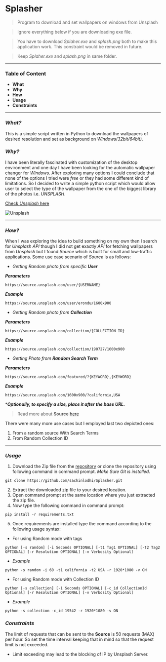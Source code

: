 # Splasher
> Program to download and set wallpapers on windows from Unsplash

> Ignore everything below if you are downloading exe file.

> You have to download _Splaher.exe_ and _splash.png_ both to make this application work. This constraint would be removed in future. 

> Keep _Splaher.exe_ and _splash.png_ in same folder.


<hr>

### Table of Content

- **What**
- **Why**
- **How**
- **Usage**
- **Constraints**
---

### _What?_
This is a simple script written in Python to download the wallpapers of desired resolution and set as 
background on _Windows(32bit/64bit)_.

### _Why?_
I have been literally fascinated with customization of the
desktop environment and one day I have been looking for the automatic wallpaper changer for _Windows_.
After exploring many options I could conclude that none of the options I tried were _free_ or they had some 
different kind of limitations.
So I decided to write a simple python script which would allow user to select the type of the wallpaper 
from the one of the biggest library of the photos i.e. _UNSPLASH_.

[Check _Unsplash_ here](https://www.Unsplash.com "Unsplash")

![Unsplash](https://unsplash.com/favicon.ico "Unsplash")
***
### _How?_

When I was exploring the idea to build something on my own then I search for _Unsplash API_ though I did not get 
exactly _API_ for fetching wallpapers from _Unsplash_ but I found _Source_ which is built for small and low-traffic applications.
Some use case scenario of _Source_ is as follows:

- _Getting Random photo from specific **User**_
  
  
***Parameters***
```http request
https://source.unsplash.com/user/{USERNAME}
```
***Example***
```http request
https://source.unsplash.com/user/erondu/1600x900
```

- _Getting Random photo from **Collection**_
  
  
***Parameters***
```http request
https://source.unsplash.com/collection/{COLLECTION ID}
```
***Example***
```http request
https://source.unsplash.com/collection/190727/1600x900
```

- _Getting Photo from **Random Search Term**_
  
  
***Parameters***
```http request
https://source.unsplash.com/featured/?{KEYWORD},{KEYWORD}
```
***Example***
```http request
https://source.unsplash.com/1600x900/?california,USA
```
*_**Optionally, to specify a size, place it after the base URL.**_

>Read more about **Source** [here](https://source.unsplash.com/ "Source")

There were many more use cases but I employed last two depicted ones:
1. From a random source With Search Terms
2. From Random Collection ID


***


### _Usage_

1. Download the Zip file from the [repository](https://github.com/sachinlodhi/Splasher) or clone the repository using 
following command in command prompt. _Make Sure Git is installed_.
   
```commandline
git clone https://github.com/sachinlodhi/Splasher.git
```

2. Extract the downloaded zip file to your desired location.
3. Open command prompt at the same location where you just extracted the zip file.
4. Now type the following command in command prompt:
```commandline
pip install -r requirements.txt
```

5. Once requirements are installed type the command according to the following usage syntax:
- For using Random mode with tags
```commandline
python [-s random] [-i Seconds OPTIONAL] [-t1 Tag1 OPTIONAL] [-t2 Tag2 OPTIONAL] [-r Resolution OPTIONAL] [-v Verbosity Optional] 
```

- _Example_
  
```python -s random -i 60 -t1 california -t2 USA -r 1920*1080 -v ON```

- For using Random mode with Collection ID
```commandline
python [-s collection] [-i Seconds OPTIONAL] [-c_id CollectionId Optional] [-r Resolution OPTIONAL] [-v Verbosity Optional] 
```
- _Example_
  
```python -s collection -c_id 19542 -r 1920*1080 -v ON```


### _Constraints_
The limit of requests that can be sent to the **Source** is 50 requests (MAX) per hour.
So set the time interval keeping that in mind so that the request limit is not
exceeded. 
- Limit exceeding may lead to the blocking of IP by Unsplash Server. 
